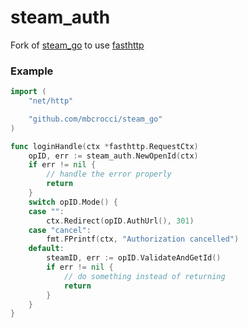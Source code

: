 # steam_auth

Fork of [steam_go](https://github.com/solovev/steam_go) to use [fasthttp](https://github.com/valyala/fasthttp)

### Example
``` go
import (
	"net/http"

	"github.com/mbcrocci/steam_go"
)

func loginHandle(ctx *fasthttp.RequestCtx)
	opID, err := steam_auth.NewOpenId(ctx)
	if err != nil {
		// handle the error properly
		return
	}
	switch opID.Mode() {
	case "":
		ctx.Redirect(opID.AuthUrl(), 301)
	case "cancel":
		fmt.FPrintf(ctx, "Authorization cancelled")
	default:
		steamID, err := opID.ValidateAndGetId()
		if err != nil {
			// do something instead of returning
			return
		}
	}
}
```
